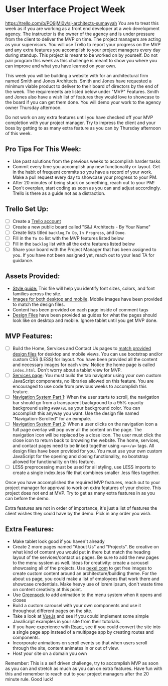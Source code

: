 # User Interface Project Week

https://trello.com/b/PO9jMl0v/sj-architects-sumayyah
You are to treat this week as if you are working as a front end developer at a web development agency. The instructor is the owner of the agency and is under pressure from the client to deliver the MVP on time. The project managers are acting as your supervisors. You will use Trello to report your progress on the MVP and any extra features you accomplish to your project managers every day during standup. This project is meant to be worked on by yourself. Do not pair program this week as this challenge is meant to show you where you can improve and what you have learned on your own.

This week you will be building a website with for an architectural firm named Smith and Jones Architects. Smith and Jones have requested a minimum viable product to deliver to their board of directors by the end of the week. The requirements are listed below under "MVP" Features. Smith and Jones also have a wish list of features they would love to showcase to the board if you can get them done. You will demo your work to the agency owner Thursday afternoon.

Do not work on any extra features until you have checked off your MVP completion with your project manager. Try to impress the client and your boss by getting to as many extra feature as you can by Thursday afternoon of this week.

## Pro Tips For This Week:

- Use past solutions from the previous weeks to accomplish harder tasks
- Commit every time you accomplish any new functionality or layout. Get in the habit of frequent commits so you have a record of your work. Make a pull request every day to showcase your progress to your PM.
- After 20 minutes of being stuck on something, reach out to your PM!
- Don't overplan, start coding as soon as you can and adjust accordingly. Trello is there as a guide not as a distraction.

## Trello Set Up:

- [ ] Create a [Trello account](https://trello.com/)
- [ ] Create a new public board called "S&J Architects - By Your Name"
- [ ] Create lists titled `backlog`,`To Do`, `In Progress`, and `Done`.
- [ ] Fill in the `To Do` list with the MVP features listed below
- [ ] Fill in the `backlog` list with all the extra features listed below
- [ ] Share your board with the Project Manager that has been assigned to you. If you have not been assigned yet, reach out to your lead TA for guidance.

## Assets Provided:

- [Style guide:](/DesignFiles/style-guide.md) This file will help you identify font sizes, colors, and font families across the site.
- [Images for both desktop and mobile](/img). Mobile images have been provided to match the design files.
- Content has been provided on each page inside of comment tags
- [Design Files](/DesignFiles) have been provided as guides for what the pages should look like on desktop and mobile. Ignore tablet until you get MVP done.

## MVP Features:

- [ ] Build the Home, Services and Contact Us pages to [match provided design files](/DesignFiles) for desktop and mobile views. You can use bootstrap and/or custom CSS (LESS) for layout. You have been provided all the content and necessary images for each view. Notice the home page is called `index.html`. Don't worry about a tablet view for MVP.
- [ ] [Services page](/DesignFiles/Services): You must build the tab navigator using your own custom JavaScript components, no libraries allowed on this feature. You are encouraged to use code from previous weeks to accomplish this feature.
- [ ] [Navigation System Part 1](/DesignFiles/Navigation/onScroll): When the user starts to scroll, the navigation bar should go from a transparent background to a 95% opacity background using `#9DA7B1` as your background color. You can accomplish this anyway you want. Use the design file named "Navigation-Scrolled" for an exmpale.
- [ ] [Navigation System Part 2](/DesignFiles/Navigation/expanded): When a user clicks on the navigation icon a full page overlay will pop over all the content on the page. The navigation icon will be replaced by a close icon. The user must click the close icon to return back to browsing the website. The home, services, and contact pages need to be linked together using `<a></a>` tags. All design files have been provided for you. You must use your own custom JavaScript for the opening and closing functionality, no bootstrap allowed for functionality on this feature.
- [ ] LESS preprocessing must be used for all styling, use LESS imports to create a single index.less file that combines smaller .less files together.

Once you have accomplished the required MVP features, reach out to your project manager for approval to work on extra features of your choice. This project does not end at MVP. Try to get as many extra features in as you can before the demo.

Extra features are not in order of importance, it's just a list of features the client wishes they could have by the demo. Pick in any order you wish.

## Extra Features:

- Make tablet look good if you haven't already
- Create 2 more pages named "About Us" and "Projects". Be creative on what kind of content you would put in there but match the heading layout of the services/contact us pages. Be sure to add the new pages to the menu system as well. Ideas for creativity: create a carousel showcasing all of the projects. Use [pexel.com](https://www.pexels.com/) to get free images to create custom content around an architecture/building theme. For the about us page, you could make a list of employees that work there and showcase credentials. Make heavy use of lorem ipsum, don't waste time on content creativity at this point.
- Use [Greensock](https://greensock.com/gsap) to add animation to the menu system when it opens and closes
- Build a custom carousel with your own components and use it throughout different pages on the site.
- Take a look at [Vue.js](https://vuejs.org/v2/guide/) and see if you could implement some simple JavaScript examples in your site from their tutorials.
- If you have experience with [React](https://reactjs.org/tutorial/tutorial.html), see if you could convert the site into a single page app instead of a multipage app by creating routes and components.
- Incorporate animations on scroll events so that when users scroll through the site, content animates in or out of view.
- Host your site on a domain you own

Remember: This is a self driven challenge, try to accomplish MVP as soon as you can and stretch as much as you can on extra features. Have fun with this and remember to reach out to your project managers after the 20 minute rule. Good luck!
